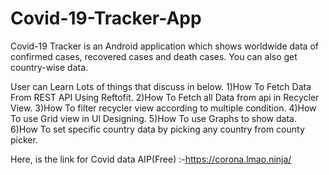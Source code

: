 # Covid-19-Tracker-App
Covid-19 Tracker is an Android application which shows worldwide data of confirmed cases, recovered cases and death cases. You can also get country-wise data.

User can Learn Lots of things that discuss in below.
1)How To Fetch Data From REST API Using Reftofit.
2)How To Fetch all Data from api in Recycler View. 
3)How To filter recycler view according to multiple condition.
4)How To use Grid view in Ul Designing.
5)How To use Graphs to show data.
6)How To set specific country data by picking any country from county picker.

Here, is the link for Covid data
AIP(Free) :-https://corona.lmao.ninja/


